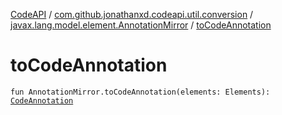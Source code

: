 [CodeAPI](../../index.md) / [com.github.jonathanxd.codeapi.util.conversion](../index.md) / [javax.lang.model.element.AnnotationMirror](index.md) / [toCodeAnnotation](.)

# toCodeAnnotation

`fun AnnotationMirror.toCodeAnnotation(elements: Elements): `[`CodeAnnotation`](../../com.github.jonathanxd.codeapi.base/-code-annotation.md)